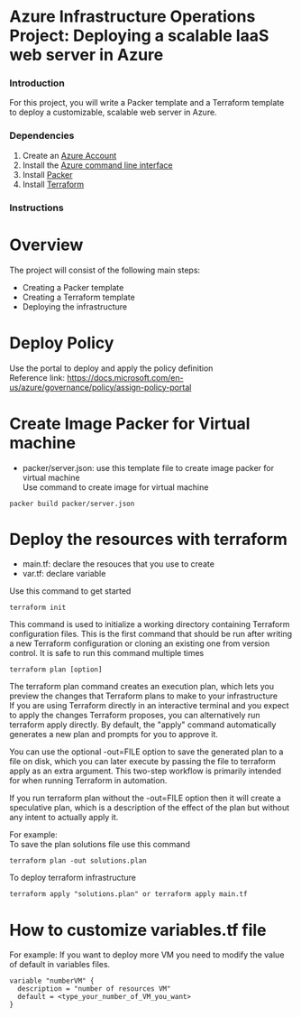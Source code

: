 # Azure Infrastructure Operations Project: Deploying a scalable IaaS web server in Azure

### Introduction

For this project, you will write a Packer template and a Terraform template to deploy a customizable, scalable web server in Azure.

### Dependencies

1. Create an [Azure Account](https://portal.azure.com)
2. Install the [Azure command line interface](https://docs.microsoft.com/en-us/cli/azure/install-azure-cli?view=azure-cli-latest)
3. Install [Packer](https://www.packer.io/downloads)
4. Install [Terraform](https://www.terraform.io/downloads.html)

### Instructions

# Overview

The project will consist of the following main steps:

- Creating a Packer template
- Creating a Terraform template
- Deploying the infrastructure

# Deploy Policy

Use the portal to deploy and apply the policy definition  
Reference link: https://docs.microsoft.com/en-us/azure/governance/policy/assign-policy-portal

# Create Image Packer for Virtual machine

- packer/server.json: use this template file to create image packer for virtual machine  
  Use command to create image for virtual machine

```
packer build packer/server.json
```

# Deploy the resources with terraform

- main.tf: declare the resouces that you use to create
- var.tf: declare variable

Use this command to get started

```
terraform init
```

This command is used to initialize a working directory containing Terraform configuration files. This is the first command that should be run after writing a new Terraform configuration or cloning an existing one from version control. It is safe to run this command multiple times

```
terraform plan [option]
```

The terraform plan command creates an execution plan, which lets you preview the changes that Terraform plans to make to your infrastructure  
If you are using Terraform directly in an interactive terminal and you expect to apply the changes Terraform proposes, you can alternatively run terraform apply directly. By default, the "apply" command automatically generates a new plan and prompts for you to approve it.

You can use the optional -out=FILE option to save the generated plan to a file on disk, which you can later execute by passing the file to terraform apply as an extra argument. This two-step workflow is primarily intended for when running Terraform in automation.

If you run terraform plan without the -out=FILE option then it will create a speculative plan, which is a description of the effect of the plan but without any intent to actually apply it.

For example:  
To save the plan solutions file use this command

```
terraform plan -out solutions.plan
```

To deploy terraform infrastructure

```
terraform apply "solutions.plan" or terraform apply main.tf
```

# How to customize variables.tf file

For example: If you want to deploy more VM you need to modify the value of default in variables files.

```
variable "numberVM" {
  description = "number of resources VM"
  default = <type_your_number_of_VM_you_want>
}
```

